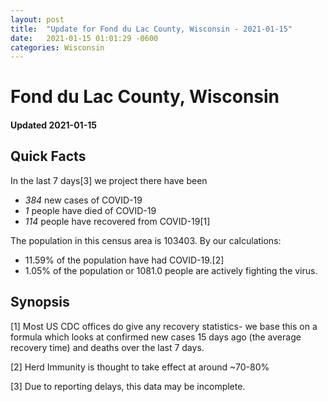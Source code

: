 ```yaml
---
layout: post
title:  "Update for Fond du Lac County, Wisconsin - 2021-01-15"
date:   2021-01-15 01:01:29 -0600
categories: Wisconsin
---
```


# Fond du Lac County, Wisconsin
#### Updated 2021-01-15

## Quick Facts

In the last 7 days[3] we project there have been
- *384* new cases of COVID-19
- *1* people have died of COVID-19
- *114* people have recovered from COVID-19[1]

The population in this census area is 103403. By our calculations:
- 11.59% of the population have had COVID-19.[2]
- 1.05% of the population or 1081.0 people are actively fighting the virus.

## Synopsis




[1] Most US CDC offices do give any recovery statistics- we base this on a formula which looks at confirmed new cases
15 days ago (the average recovery time) and deaths over the last 7 days.

[2] Herd Immunity is thought to take effect at around ~70-80%

[3] Due to reporting delays, this data may be incomplete.
 
    